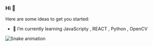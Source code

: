 ### Hi 👋




Here are some ideas to get you started:


- 🌱 I’m currently learning JavaScripty , REACT , Python , OpenCV

![Snake animation](https://github.com/J-Matioli/J-Matioli/blob/output/github-contribution-grid-snake.svg)

